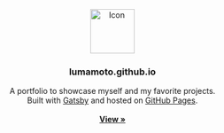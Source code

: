 <div align="center">
    <a href="https://github.com/lumamoto/lumamoto.github.io">
        <img src="icons/icon-512x512.png" alt="Icon" width="80" height="80">
    </a>
    <h3 align="center">lumamoto.github.io</h3>
    <p align="center">
        A portfolio to showcase myself and my favorite projects.
        <br>
        Built with <a href="https://www.gatsbyjs.com/">Gatsby</a> and hosted on <a href="https://pages.github.com/">GitHub Pages</a>.
        <br><br>
        <a href="https://lumamoto.github.io"><strong>View »</strong></a>
    </p>
</div>
